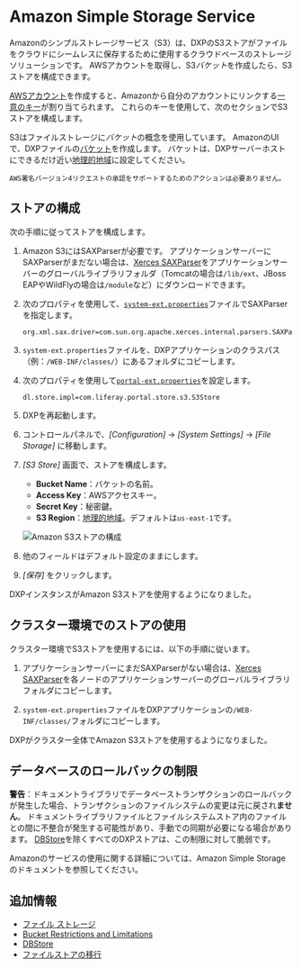 # Amazon Simple Storage Service

Amazonのシンプルストレージサービス（S3）は、DXPのS3ストアがファイルをクラウドにシームレスに保存するために使用するクラウドベースのストレージソリューションです。 AWSアカウントを取得し、S3*バケット*を作成したら、S3ストアを構成できます。

[AWSアカウント](https://aws.amazon.com/s3/)を作成すると、Amazonから自分のアカウントにリンクする[一意のキー](https://docs.aws.amazon.com/general/latest/gr/aws-sec-cred-types.html/)が割り当てられます。 これらのキーを使用して、次のセクションでS3ストアを構成します。

S3はファイルストレージに*バケット*の概念を使用しています。 AmazonのUIで、DXPファイルの[バケット](https://docs.aws.amazon.com/AmazonS3/latest/user-guide/create-bucket.html)を作成します。 バケットは、DXPサーバーホストにできるだけ近い[地理的地域](https://docs.aws.amazon.com/general/latest/gr/s3.html)に設定してください。

```{note}
AWS署名バージョン4リクエストの承認をサポートするためのアクションは必要ありません。
```

## ストアの構成

次の手順に従ってストアを構成します。

1.  Amazon S3にはSAXParserが必要です。 アプリケーションサーバーにSAXParserがまだない場合は、[Xerces SAXParser](https://xerces.apache.org/mirrors.cgi)をアプリケーションサーバーのグローバルライブラリフォルダ（Tomcatの場合は`/lib/ext`、JBoss EAPやWildFlyの場合は`/module`など）にダウンロードできます。

2.  次のプロパティを使用して、[`system-ext.properties`](../../../installation-and-upgrades/reference/system-properties.md)ファイルでSAXParserを指定します。

    ``` properties
    org.xml.sax.driver=com.sun.org.apache.xerces.internal.parsers.SAXParser
    ```

3.  `system-ext.properties`ファイルを、DXPアプリケーションのクラスパス（例：`/WEB-INF/classes/`）にあるフォルダにコピーします。

4.  次のプロパティを使用して[`portal-ext.properties`](../../../installation-and-upgrades/reference/portal-properties.md)を設定します。

    ``` properties
    dl.store.impl=com.liferay.portal.store.s3.S3Store
    ```

5.  DXPを再起動します。

6.  コントロールパネルで、*[Configuration]* → *[System Settings]* → *[File Storage]* に移動します。

7.  *[S3 Store]* 画面で、ストアを構成します。

      - **Bucket Name**：バケットの名前。
      - **Access Key**：AWSアクセスキー。
      - **Secret Key**：秘密鍵。
      - **S3 Region**：[地理的地域](https://docs.aws.amazon.com/general/latest/gr/s3.html)。デフォルトは`us-east-1`です。

    ![Amazon S3ストアの構成](./amazon-s3-store/images/01.png)

8.  他のフィールドはデフォルト設定のままにします。

9.  *[保存]* をクリックします。

DXPインスタンスがAmazon S3ストアを使用するようになりました。

## クラスター環境でのストアの使用

クラスター環境でS3ストアを使用するには、以下の手順に従います。

1.  アプリケーションサーバーにまだSAXParserがない場合は、[Xerces SAXParser](https://xerces.apache.org/mirrors.cgi)を各ノードのアプリケーションサーバーのグローバルライブラリフォルダにコピーします。

2.  `system-ext.properties`ファイルをDXPアプリケーションの`/WEB-INF/classes/`フォルダにコピーします。

DXPがクラスター全体でAmazon S3ストアを使用するようになりました。

## データベースのロールバックの制限

**警告**：ドキュメントライブラリでデータベーストランザクションのロールバックが発生した場合、トランザクションのファイルシステムの変更は元に戻され**ません**。 ドキュメントライブラリファイルとファイルシステムストア内のファイルとの間に不整合が発生する可能性があり、手動での同期が必要になる場合があります。 [DBStore](./dbstore.md)を除くすべてのDXPストアは、この制限に対して脆弱です。

Amazonのサービスの使用に関する詳細については、Amazon Simple Storageのドキュメントを参照してください。

## 追加情報

  - [ファイル ストレージ](../../file-storage.md)
  - [Bucket Restrictions and Limitations](https://docs.aws.amazon.com/AmazonS3/latest/dev//BucketRestrictions.html#bucketnamingrules)
  - [DBStore](./dbstore.md)
  - [ファイルストアの移行](../file-store-migration.md)
